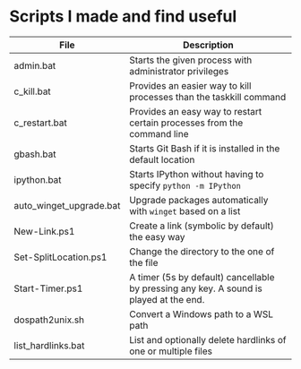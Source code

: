# Scripts I made and find useful

File					| Description
------------------------|------------
admin.bat				| Starts the given process with administrator privileges
c_kill.bat				| Provides an easier way to kill processes than the taskkill command
c_restart.bat			| Provides an easy way to restart certain processes from the command line
gbash.bat				| Starts Git Bash if it is installed in the default location
ipython.bat				| Starts IPython without having to specify `python -m IPython`
auto_winget_upgrade.bat	| Upgrade packages automatically with `winget` based on a list
New-Link.ps1			| Create a link (symbolic by default) the easy way
Set-SplitLocation.ps1	| Change the directory to the one of the file
Start-Timer.ps1			| A timer (5s by default) cancellable by pressing any key. A sound is played at the end.
dospath2unix.sh			| Convert a Windows path to a WSL path
list_hardlinks.bat		| List and optionally delete hardlinks of one or multiple files